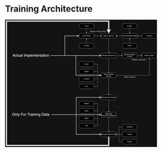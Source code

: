 # Training Architecture
![alt text](https://github.com/vpark915/Realistic-NPCs/blob/main/NPC-Training-Architecture.png?raw=true)
